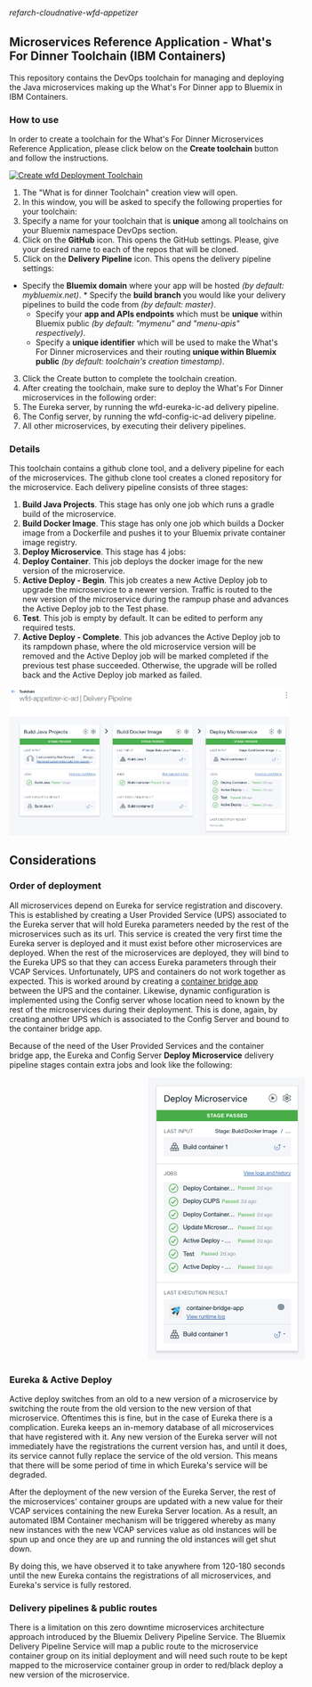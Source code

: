 ###### refarch-cloudnative-wfd-appetizer

## Microservices Reference Application - What's For Dinner Toolchain (IBM Containers)

This repository contains the DevOps toolchain for managing and deploying the Java microservices making up the What's For Dinner app to Bluemix in IBM Containers.

### How to use

In order to create a toolchain for the What's For Dinner Microservices Reference Application, please click below on the __Create toolchain__ button and follow the instructions.

[![Create wfd Deployment Toolchain](https://new-console.ng.bluemix.net/devops/graphics/create_toolchain_button.png)](https://new-console.ng.bluemix.net/devops/setup/deploy/?repository=https%3A//github.com/ibm-cloud-architecture/refarch-cloudnative-wfd-devops-containers.git)

1. The "What is for dinner Toolchain" creation view will open.
2. In this window, you will be asked to specify the following properties for your toolchain:
 1. Specify a name for your toolchain that is __unique__ among all toolchains on your Bluemix namespace DevOps section.
 2. Click on the __GitHub__ icon. This opens the GitHub settings. Please, give your desired name to each of the repos that will be cloned.
 3. Click on the __Delivery Pipeline__ icon. This opens the delivery pipeline settings:
   * Specify the __Bluemix domain__ where your app will be hosted *(by default: mybluemix.net)*.
    * Specify the __build branch__ you would like your delivery pipelines to build the code from *(by default: master)*.
     * Specify your __app and APIs endpoints__ which must be __unique__ within Bluemix public *(by default: "mymenu" and "menu-apis" respectively)*.
      * Specify a __unique identifier__ which will be used to make the What's For Dinner microservices and their routing __unique within Bluemix public__ *(by default: toolchain's creation timestamp)*.
3. Click the Create button to complete the toolchain creation.
4. After creating the toolchain, make sure to deploy the What's For Dinner microservices in the following order:
 1. The Eureka server, by running the wfd-eureka-ic-ad delivery pipeline.
 2. The Config server, by running the wfd-config-ic-ad delivery pipeline.
 3. All other microservices, by executing their delivery pipelines.

### Details

This toolchain contains a github clone tool, and a delivery pipeline for each of the microservices.
The github clone tool creates a cloned repository for the microservice.
Each delivery pipeline consists of three stages:

1. __Build Java Projects__. This stage has only one job which runs a gradle build of the microservice.
2. __Build Docker Image__. This stage has only one job which builds a Docker image from a Dockerfile and pushes it to your Bluemix private container image registry.
3. __Deploy Microservice__. This stage has 4 jobs:
 1. **Deploy Container**. This job deploys the docker image for the new version of the microservice.
 2. **Active Deploy - Begin**. This job creates a new Active Deploy job to upgrade the microservice to a newer version. Traffic is routed to the new version of the microservice during the rampup phase and advances the Active Deploy job to the Test phase.
 3. **Test**. This job is empty by default. It can be edited to perform any required tests.
 4. **Active Deploy - Complete**. This job advances the Active Deploy job to its rampdown phase, where the old microservice version will be removed and the Active Deploy job will be marked completed if the previous test phase succeeded. Otherwise, the upgrade will be rolled back and the Active Deploy job marked as failed.

![Common pipeline](static/imgs/common-ic-pipeline.png?raw=true)

## Considerations
### Order of deployment
All microservices depend on Eureka for service registration and discovery. This is established by creating a User Provided Service (UPS) associated to the Eureka server that will hold Eureka parameters needed by the rest of the microservices such as its url. This service is created the very first time the Eureka server is deployed and it must exist before other microservices are deployed. When the rest of the microservices are deployed, they will bind to the Eureka UPS so that they can access Eureka parameters through their VCAP Services. Unfortunately, UPS and containers do not work together as expected. This is worked around by creating a [container bridge app](https://console.ng.bluemix.net/docs/containers/container_troubleshoot.html#ts_bridge_app) between the UPS and the container. Likewise, dynamic configuration is implemented using the Config server whose location need to known by the rest of the microservices during their deployment. This is done, again, by creating another UPS which is associated to the Config Server and bound to the container bridge app.

Because of the need of the User Provided Services and the container bridge app, the Eureka and Config Server __Deploy Microservice__ delivery pipeline stages contain extra jobs and look like the following:

<img src="static/imgs/eureka.png?raw=true" hspace="250">

### Eureka & Active Deploy

Active deploy switches from an old to a new version of a microservice by switching the route from the old version to the new version of that microservice. Oftentimes this is fine, but in the case of Eureka there is a complication. Eureka keeps an in-memory database of all microservices that have registered with it. Any new version of the Eureka server will not immediately have the registrations the current version has, and until it does, its service cannot fully replace the service of the old version. This means that there will be some period of time in which Eureka's service will be degraded.

After the deployment of the new version of the Eureka Server, the rest of the microservices' container groups are updated with a new value for their VCAP services containing the new Eureka Server location. As a result, an automated IBM Container mechanism will be triggered whereby as many new instances with the new VCAP services value as old instances will be spun up and once they are up and running the old instances will get shut down.

By doing this, we have observed it to take anywhere from 120-180 seconds until the new Eureka contains the registrations of all microservices, and Eureka's service is fully restored.

### Delivery pipelines & public routes

There is a limitation on this zero downtime microservices architecture approach introduced by the Bluemix Delivery Pipeline Service. The Bluemix Delivery Pipeline Service will map a public route to the microservice container group on its initial deployment and will need such route to be kept mapped to the microservice container group in order to red/black deploy a new version of the microservice.
